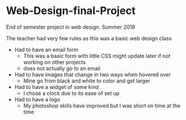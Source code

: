 # Web-Design-final-Project
End of semester project in web design. Summer 2018

The teacher had very few rules as this was a basic web design class

  - Had to have an email form
    - This was a basic form with little CSS might update later if not working on other projects
    - does not actually go to an email
  - Had to have images that change in two ways when hovered over
    - Mine go from black and white to color and get larger
  - Had to have a widget of some kind
    - I chose a clock due to its ease of set up 
  - Had to have a logo
    - My photoshop skills have improved but I was short on time at the time
